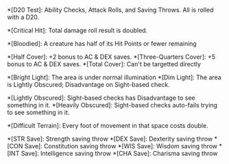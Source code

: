 *[D20 Test]: Ability Checks, Attack Rolls, and Saving Throws. All is rolled with a D20.

*[Critical Hit]: Total damage roll result is doubled.

*[Bloodied]: A creature has half of its Hit Points or fewer remaining

<!--- Covers --->

*[Half Cover]: +2 bonus to AC & DEX saves.
*[Three-Quarters Cover]: +5 bonus to AC & DEX saves.
*[Total Cover]: Can't be targetted directly

*[Bright Light]: The area is under normal illumination
*[Dim Light]: The area is Lightly Obscured; Disadvantage on Sight-based check.

*[Lightly Obscured]: Sight-based checks has Disadvantage to see something in it.
*[Heavily Obscured]: Sight-based checks auto-fails trying to see something in it.

*[Difficult Terrain]: Every foot of movement in that space costs double.

*[STR Save]: Strength saving throw
*[DEX Save]: Dexterity saving throw
*[CON Save]: Constitution saving throw
*[WIS Save]: Wisdom saving throw
*[INT Save]: Intelligence saving throw
*[CHA Save]: Charisma saving throw

<!--- Actions --->

<!---

*[Attack]: Attack with a weapon or an Unarmed Strike.
*[Dash]: For the rest of the turn, give yourself extra Movement equal to your <strong>Speed</strong>.
*[Disengage]: Your Movement doesn't provoke Opportunity Attack for the rest of the turn.
*[Dodge]: Until the start of your next turn, attack rolls against you have <strong>Disadvantage</strong>, and you make Dexterity saving throws with <strong>Advantage</strong>. You lose this benefit if you have the Incapacitated condition or if your <strong>Speed</strong> is 0.
*[Help]: Help another creature's ability check or attack roll, or administer first aid.
*[Hide]: Make a Dexterity (Stealth) check.
*[Influence]: Make a Charisma (Deception, Intimidation, Performance, or Persuasion) or Wisdom (Animal Handling) check to alter a creature's attitude.
*[Magic]: Cast an Action spell, use a magic item, or use a magical feature.
*[Ready]: Prepare to take an action in response to a trigger you define.
*[Search]: Make a Wisdom (Insight, Medicine, Perception, or Survival) check.
*[Study]: Make an Intelligence (Arcana, History, Investigation, Nature, or Religion) check.
*[Utilise]: Use a nonmagical object, don or doff a Shield.

--->